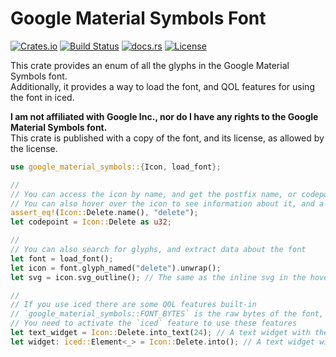 # Google Material Symbols Font

[![Crates.io](https://img.shields.io/crates/v/google_material_symbols.svg)](https://crates.io/crates/google_material_symbols/)
[![Build Status](https://github.com/rscarson/font-map/actions/workflows/tests.yml/badge.svg?branch=master)](https://github.com/rscarson/font-map/actions?query=branch%3Amaster)
[![docs.rs](https://img.shields.io/docsrs/google_material_symbols)](https://docs.rs/google_material_symbols/latest/)
[![License](https://img.shields.io/badge/license-MIT-blue.svg)](https://raw.githubusercontent.com/rscarson/google_material_symbols/master/LICENSE)

This crate provides an enum of all the glyphs in the Google Material Symbols font.  
Additionally, it provides a way to load the font, and QOL features for using the font in iced.

**I am not affiliated with Google Inc., nor do I have any rights to the Google Material Symbols font.**  
This crate is published with a copy of the font, and its license, as allowed by the license.

```rust
use google_material_symbols::{Icon, load_font};

//
// You can access the icon by name, and get the postfix name, or codepoint
// You can also hover over the icon to see information about it, and a preview of the icon (as inline svg)
assert_eq!(Icon::Delete.name(), "delete");
let codepoint = Icon::Delete as u32;

//
// You can also search for glyphs, and extract data about the font
let font = load_font();
let icon = font.glyph_named("delete").unwrap();
let svg = icon.svg_outline(); // The same as the inline svg in the hover

//
// If you use iced there are some QOL features built-in
// `google_material_symbols::FONT_BYTES` is the raw bytes of the font, for loading into iced
// You need to activate the `iced` feature to use these features
let text_widget = Icon::Delete.into_text(24); // A text widget with the icon, in the font, size 24
let widget: iced::Element<_> = Icon::Delete.into(); // A text widget with the icon, in the default font size

```